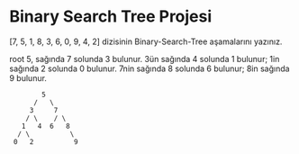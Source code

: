 # Binary Search Tree Projesi

[7, 5, 1, 8, 3, 6, 0, 9, 4, 2] dizisinin Binary-Search-Tree aşamalarını yazınız.

 root 5, sağında 7 solunda 3 bulunur.
 3ün sağında 4 solunda 1 bulunur; 1in sağında 2 solunda 0 bulunur.
 7nin sağında 8 solunda 6 bulunur; 8in sağında 9 bulunur.
          
            5
          /   \
         3     7
        / \    / \  
       1   4  6   8
      / \          \
     0   2          9
